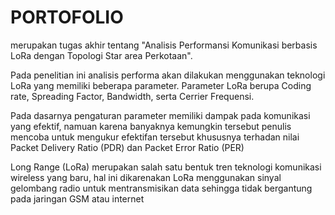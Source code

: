 # PORTOFOLIO
merupakan tugas akhir tentang "Analisis Performansi Komunikasi berbasis LoRa dengan Topologi Star area Perkotaan".

Pada penelitian ini analisis performa akan dilakukan menggunakan teknologi LoRa yang memiliki
beberapa parameter. Parameter LoRa berupa Coding rate, Spreading Factor, Bandwidth, serta Cerrier
Frequensi. 

Pada dasarnya pengaturan parameter memiliki dampak pada komunikasi yang efektif, namuan karena banyaknya kemungkin
tersebut penulis mencoba untuk mengukur efektifan tersebut khususnya terhadan nilai Packet Delivery Ratio
(PDR) dan Packet Error Ratio (PER)

Long Range (LoRa) merupakan salah satu bentuk tren teknologi komunikasi wireless yang baru, hal ini
dikarenakan LoRa menggunakan sinyal gelombang radio untuk mentransmisikan data sehingga tidak
bergantung pada jaringan GSM atau internet




